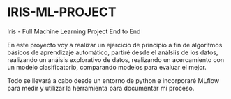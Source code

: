# IRIS-ML-PROJECT
 Iris - Full Machine Learning Project End to End


En este proyecto voy a realizar un ejercicio de principio a fin de algorítmos básicos de aprendizaje automático, partiré desde el análsiis de los datos, realizando un anáisis explorativo de datos, realizando un acercamiento con un modelo clasificatorio, comparando modelos para evaluar el mejor.

Todo se llevará a cabo desde un entorno de python e incorporaré MLflow para medir y utilizar la herramienta para documentar mi proceso. 


